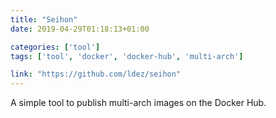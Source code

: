 ```yaml
---
title: "Seihon"
date: 2019-04-29T01:18:13+01:00

categories: ['tool']
tags: ['tool', 'docker', 'docker-hub', 'multi-arch']

link: "https://github.com/ldez/seihon"
---
```

A simple tool to publish multi-arch images on the Docker Hub.

<!--more-->
